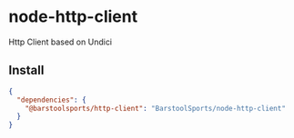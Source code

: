 # node-http-client

Http Client based on Undici

## Install

```json
{
  "dependencies": {
    "@barstoolsports/http-client": "BarstoolSports/node-http-client"
  }
}
```
